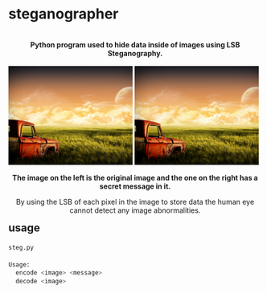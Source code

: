 # steganographer
<div width="50%" margin="auto" align="center" style="float: left;">
  <br>
  <b>Python program used to hide data inside of images using LSB Steganography.</b>
  <br><br>
</div>



<img width="49%" src="https://raw.githubusercontent.com/kevincardona/steganographer/master/images/car.png?token=AK4Wl2FOfr2aWwpaB29ovBloCd5QOvkkks5aO-ZuwA%3D%3D"></img>
<img width="49%" src="https://raw.githubusercontent.com/kevincardona/steganographer/master/steg-images/car.png?token=AK4Wl4knEEVoR6FrkLsCLiCnxoBHLc2Wks5aO-ZDwA%3D%3D"></img>
<div width="50%" margin="auto" align="center" style="float: left;">
  <b>The image on the left is the original image and the one on the right has a secret message in it.</b>
  
  By using the LSB of each pixel in the image to store data the human eye cannot detect any image abnormalities.
</div>


usage
-----
```bash
steg.py

Usage: 
  encode <image> <message>
  decode <image>
```
